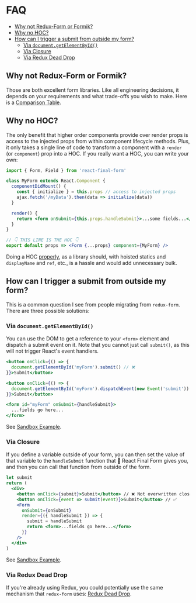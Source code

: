 # FAQ

<!-- START doctoc generated TOC please keep comment here to allow auto update -->

<!-- DON'T EDIT THIS SECTION, INSTEAD RE-RUN doctoc TO UPDATE -->

<!-- DON'T EDIT THIS SECTION, INSTEAD RE-RUN doctoc TO UPDATE -->

* [Why not Redux-Form or Formik?](#why-not-redux-form-or-formik)
* [Why no HOC?](#why-no-hoc)
* [How can I trigger a submit from outside my form?](#how-can-i-trigger-a-submit-from-outside-my-form)
  * [Via `document.getElementById()`](#via-documentgetelementbyid)
  * [Via Closure](#via-closure)
  * [Via Redux Dead Drop](#via-redux-dead-drop)

<!-- END doctoc generated TOC please keep comment here to allow auto update -->

## Why not Redux-Form or Formik?

Those are both excellent form libraries. Like all engineering decisions, it
depends on your requirements and what trade-offs you wish to make. Here is a
[Comparison Table](comparison.md).

## Why no HOC?

The only benefit that higher order components provide over render props is
access to the injected props from within component lifecycle methods. Plus, it
only takes a single line of code to transform a component with a `render` (or
`component`) prop into a HOC. If you really want a HOC, you can write your own:

```jsx
import { Form, Field } from 'react-final-form'

class MyForm extends React.Component {
  componentDidMount() {
    const { initialize } = this.props // access to injected props
    ajax.fetch('/myData').then(data => initialize(data))
  }

  render() {
    return <form onSubmit={this.props.handleSubmit}>...some fields...</form>
  }
}

// 👇 THIS LINE IS THE HOC 👇
export default props => <Form {...props} component={MyForm} />
```

Doing a HOC
[properly](https://github.com/ReactTraining/react-router/blob/master/packages/react-router/modules/withRouter.js),
as a library should, with hoisted statics and `displayName` and `ref`, etc., is
a hassle and would add unnecessary bulk.

## How can I trigger a submit from outside my form?

This is a common question I see from people migrating from `redux-form`. There
are three possible solutions:

### Via `document.getElementById()`

You can use the DOM to get a reference to your `<form>` element and dispatch a
submit event on it. Note that you cannot just call `submit()`, as this will not
trigger React's event handlers.

```jsx
<button onClick={() => {
  document.getElementById('myForm').submit() // ❌
}}>Submit</button>

<button onClick={() => {
  document.getElementById('myForm').dispatchEvent(new Event('submit')) // ✅
}}>Submit</button>

<form id="myForm" onSubmit={handleSubmit}>
  ...fields go here...
</form>
```

See [Sandbox Example](https://codesandbox.io/s/1y7noyrlmq).

### Via Closure

If you define a variable outside of your form, you can then set the value of
that variable to the `handleSubmit` function that 🏁 React Final Form gives you,
and then you can call that function from outside of the form.

```jsx
let submit
return (
  <div>
    <button onClick={submit}>Submit</button> // ❌ Not overwritten closure value
    <button onClick={event => submit(event)}>Submit</button> // ✅
    <Form
      onSubmit={onSubmit}
      render={({ handleSubmit }) => {
        submit = handleSubmit
        return <form>...fields go here...</form>
      }}
    />
  </div>
)
```

See [Sandbox Example](https://codesandbox.io/s/1y7noyrlmq).

### Via Redux Dead Drop

If you're already using Redux, you could potentially use the same mechanism that
`redux-form` uses:
[Redux Dead Drop](https://medium.com/@erikras/redux-dead-drop-1b9573705bec).
